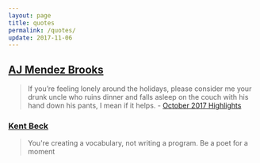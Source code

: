```yaml
---
layout: page
title: quotes
permalink: /quotes/
update: 2017-11-06
---
```


## [AJ Mendez Brooks][aj mendez]

> If you’re feeling lonely around the holidays, please consider me your drunk uncle who ruins dinner and falls asleep on the couch with his hand down his pants, I mean if it helps. - [October 2017 Highlights][aj oct 2017]

### [Kent Beck][kent beck]

> You're creating a vocabulary, not writing a program. Be a poet for a moment

[aj mendez]: http://ajmendezbrooks.com/
[aj oct 2017]: http://mailchi.mp/ajmendezbrooks/represent-team-aj-467805
[kent beck]: https://twitter.com/KentBeck
